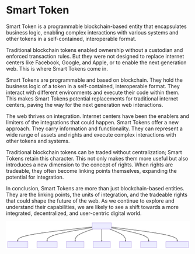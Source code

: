 # Smart Token

Smart Token is a programmable blockchain-based entity that encapsulates business logic, enabling complex interactions with various systems and other tokens in a self-contained, interoperable format.

Traditional blockchain tokens enabled ownership without a custodian and enforced transaction rules. But they were not designed to replace internet centers like Facebook, Google, and Apple, or to enable the next generation web. This is where Smart Tokens come in.

Smart Tokens are programmable and based on blockchain. They hold the business logic of a token in a self-contained, interoperable format. They interact with different environments and execute their code within them. This makes Smart Tokens potential replacements for traditional internet centers, paving the way for the next generation web interactions.

The web thrives on integration. Internet centers have been the enablers and limiters of the integrations that could happen. Smart Tokens offer a new approach. They carry information and functionality. They can represent a wide range of assets and rights and execute complex interactions with other tokens and systems.

Traditional blockchain tokens can be traded without centralization; Smart Tokens retain this character. This not only makes them more useful but also introduces a new dimension to the concept of rights. When rights are tradeable, they often become linking points themselves, expanding the potential for integration.

In conclusion, Smart Tokens are more than just blockchain-based entities. They are the linking points, the units of integration, and the tradeable rights that could shape the future of the web. As we continue to explore and understand their capabilities, we are likely to see a shift towards a more integrated, decentralized, and user-centric digital world.

[](https://showme.redstarplugin.com/s/3LKdfbxm) ![](SmartTokenCapabilitiesInteractions.svg)
